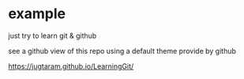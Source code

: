 # example
just try to learn git & github

see a github view of this repo
using a default theme provide by github

https://jugtaram.github.io/LearningGit/


